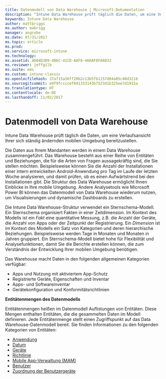 ```yaml
---
title: Datenmodell von Data Warehouse | Microsoft-Dokumentation
description: "Intune Data Warehouse prüft täglich die Daten, um eine Verlaufsansicht Ihrer sich ständig ändernden mobilen Umgebung bereitzustellen."
keywords: Intune Data Warehouse
author: mattbriggs
ms.author: mabrigg
manager: angrobe
ms.date: 07/31/2017
ms.topic: article
ms.prod: 
ms.service: microsoft-intune
ms.technology: 
ms.assetid: 4D04D3D9-4B6C-41CD-AAF8-466AF8FA6032
ms.reviewer: jeffgilb
ms.suite: ems
ms.custom: intune-classic
ms.openlocfilehash: 37af15a36ff20b2c13b5fb1157d04a05c40d3216
ms.sourcegitcommit: e9f9fccccef691333143b7523d1b325ee7d1915a
ms.translationtype: HT
ms.contentlocale: de-DE
ms.lasthandoff: 11/02/2017
---
```

# <a name="data-warehouse-data-model"></a>Datenmodell von Data Warehouse

Intune Data Warehouse prüft täglich die Daten, um eine Verlaufsansicht Ihrer sich ständig ändernden mobilen Umgebung bereitzustellen.

Die Daten aus Ihrem Mandanten werden in einem Data Warehouse zusammengeführt. Das Warehouse besteht aus einer Reihe von Entitäten und Beziehungen, die für die Arten von Fragen aussagekräftig sind, die Sie stellen möchten. Beispielsweise können Sie die Anzahl der Installationen einer intern entwickelten Android-Anwendung pro Tag im Laufe der letzten Woche analysieren, und damit prüfen, ob es einen Aufwärtstrend bei den Installationen gibt. Die Struktur des Data Warehouse ermöglicht Ihnen Einblicke in Ihre mobile Umgebung. Andere Analysetools wie Microsoft Power BI können das Datenmodell von Data Warehouse wiederum nutzen, um Visualisierungen und dynamische Dashboards zu erstellen.

Die Intune Data Warehouse-Struktur verwendet ein Sternschema-Modell. Ein Sternschema organisiert Fakten in einer Zeitdimension. Im Kontext des Modells ist ein *Fakt* eine quantitative Messung, z.B. die Anzahl der Geräte, die Anzahl von Apps oder der Zeitpunkt der Registrierung. Ein *Dimension* ist im Kontext des Modells ein Satz von Kategorien und deren hierarchische Beziehungen. Beispielsweise werden Tage in Monaten und Monaten in Jahren gruppiert. Ein Sternschema-Modell bietet hohe für Flexibilität und Analysefunktionen, damit Sie die Berichte erstellen können, die zum Verständnis der Entwicklung Ihrer mobilen Umgebung benötigen.

Das Warehouse macht Daten in den folgenden allgemeinen Kategorien verfügbar:
  -  Apps und Nutzung mit aktiviertem App-Schutz
  -  Registrierte Geräte, Eigenschaften und Inventar
  -  Apps- und Softwareinventar
  -  Gerätekonfiguration und Konformitätsrichtlinien

**Entitätenmengen des Datenmodells**

Entitätenmengen heißen im Datenmodell Auflistungen von Entitäten. Diese Mengen enthalten Entitäten, die die gesammelten Daten im Modell definieren. Jede Entitätenmenge stellt einen Zugriffspunkt auf das Data Warehouse-Datenmodell bereit. Sie finden Informationen zu den folgenden Kategorien von Entitäten:

  -  [Anwendung](reports-ref-application.md)
  -  [Datum](reports-ref-date.md)
  -  [Geräte](reports-ref-devices.md)
  -  [Richtlinie](reports-ref-policy.md)
  -  [Mobile App-Verwaltung (MAM)](reports-ref-mobile-app-management.md)
  -  [Benutzer](reports-ref-user.md)
  -  [Zuordnung der Benutzergeräte](reports-ref-user-device.md)